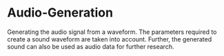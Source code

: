 # Audio-Generation
Generating the audio signal from a waveform. The parameters required to create a sound waveform are taken into account. Further, the generated sound can also be used as audio data for further research.
